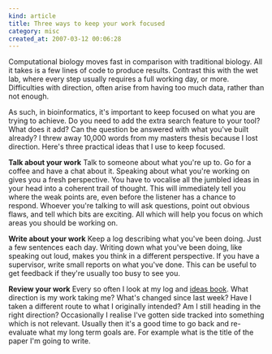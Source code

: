 ```yaml
--- 
kind: article
title: Three ways to keep your work focused
category: misc
created_at: 2007-03-12 00:06:28
---
```

Computational biology moves fast in comparison with traditional biology. All it takes is a few lines of code to produce results. Contrast this with the wet lab, where every step usually requires a full working day, or more. Difficulties with direction, often arise from having too much data, rather than not enough.

As such, in bioinformatics, it's important to keep focused on what you are trying to achieve. Do you need to add the extra search feature to your tool? What does it add? Can the question be answered with what you've built already? I threw away 10,000 words from my masters thesis because I lost direction. Here's three practical ideas that I use to keep focused.

<strong>Talk about your work</strong>
Talk to someone about what you're up to. Go for a coffee and have a chat about it. Speaking about what you're working on gives you a fresh perspective. You have to vocalise all the jumbled ideas in your head into a coherent trail of thought. This will immediately tell you where the weak points are, even before the listener has a chance to respond. Whoever you're talking to will ask questions, point out obvious flaws, and tell which bits are exciting. All which will help you focus on which areas you should be working on.

<strong>Write about your work</strong>
Keep a log describing what you've been doing. Just a few sentences each day. Writing down what you've been doing, like speaking out loud, makes you think in a different perspective. If you have a supervisor, write small reports on what you've done. This can be useful to get feedback if they're usually too busy to see you.

<strong>Review your work</strong>
Every so often I look at my log and <a href="http://www.bioinformaticszen.com/2007/03/your-ideas-are-valuable/">ideas book</a>. What direction is my work taking me? What's changed since last week? Have I taken a different route to what I originally intended? Am I still heading in the right direction? Occasionally I realise I've gotten side tracked into something which is not relevant. Usually then it's a good time to go back and re-evaluate what my long term goals are. For example what is the title of the paper I'm going to write.
